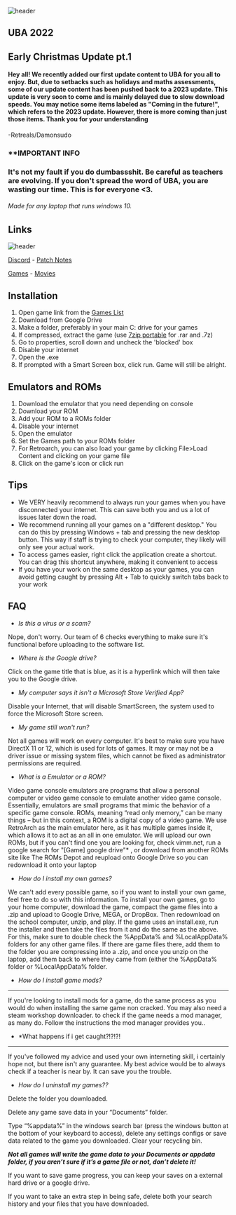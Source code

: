 ![header](https://i.imgur.com/4M7IWwP.gif)

## UBA 2022


## Early Christmas Update pt.1
#### Hey all! We recently added our first update content to UBA for you all to enjoy. But, due to  setbacks such as holidays and maths assessments, some of our update content has been pushed back to a 2023 update. This update is very soon to come and is mainly delayed due to slow download speeds. You may notice some items labeled as "Coming in the future!", which refers to the 2023 update. However, there is more coming than just those items. Thank you for your understanding

-Retreals/Damonsudo

### **IMPORTANT INFO
### **It's not my  fault if you do dumbassshit. Be careful as teachers are evolving. If you don't spread the word of UBA, you are wasting our time. This is for everyone <3.**
###### Made for any laptop that runs windows 10.

## Links
  
  ![header](https://i.imgur.com/4M7IWwP.gif)
  
[Discord](https://discord.gg/eqprnJDYJH) - [Patch Notes](https://github.com/unblocked-games-archive/UBA-2022/blob/main/Software%20list.md/Software%20List.md)

[Games]() - [Movies](https://github.com/Project-Bradnails/Bradnails/blob/main/Software/movies-list.md) 

## Installation
1. Open game link from the [Games List](https://github.com/ProjectBradnails/Bradnails1/blob/main/Software/software-list.md)
2. Download from Google Drive
3. Make a folder, preferably in your main C: drive for your games
4. If compressed, extract the game (use [7zip portable](https://drive.google.com/file/d/1by7I72v0vP8VvdlOQaE5SnwC3zSoam6z/view) for .rar and .7z)
5. Go to properties, scroll down and uncheck the 'blocked' box
6. Disable your internet
7. Open the .exe
8. If prompted with a Smart Screen box, click run. Game will still be alright.
## Emulators and ROMs
1. Download the emulator that you need depending on console
2. Download your ROM
3. Add your ROM to a ROMs folder
4. Disable your internet
5. Open the emulator
6. Set the Games path to your ROMs folder
7. For Retroarch, you can also load your game by clicking File>Load Content and clicking on your game file
8. Click on the game's icon or click run

## Tips
- We VERY heavily recommend to always run your games when you have disconnected your internet. This can save both you and us a lot of issues later down the road.
- We recommend running all your games on a "different desktop." You can do this by pressing Windows + tab and pressing the
new desktop button. This way if staff is trying to check your computer, they likely will only see your actual work.
- To access games easier, right click the application create a shortcut. You can drag this shortcut anywhere, making it convenient to access
- If you have your work on the same desktop as your games, you can avoid getting caught by pressing Alt + Tab to quickly switch tabs back to your work

## FAQ
- *Is this a virus or a scam?*

Nope, don't worry. Our team of 6 checks everything to make sure it's functional before uploading to the software list.

- *Where is the Google drive?*

Click on the game title that is blue, as it is a hyperlink which will then take you to the Google drive.

- *My computer says it isn't a Microsoft Store Verified App?*

Disable your Internet, that will disable SmartScreen, the system used to force the Microsoft Store screen.

- *My game still won't run?* 

Not all games will work on every computer. It's best to make sure you have DirectX 11 or 12, which is used for lots of games.
It may or may not be a driver issue or missing system files, which cannot be fixed as administrator permissions are
required.

- *What is a Emulator or a ROM?*

Video game console emulators are programs that allow a personal computer or video game console to emulate another video game console. Essentially, emulators are small programs that mimic the behavior of a specific game console. ROMs, meaning “read only memory,” can be many things – but in this context, a ROM is a digital copy of a video game. We use RetroArch as the main emulator here, as it has multiple games inside it, which allows it to act as an all in one emulator. We will upload our own ROMs, but if you can't find one you are looking for, check vimm.net, run a google search for "[Game] google drive"* , or download from another ROMs site like The ROMs Depot and reupload onto Google Drive so you can redownload it onto your laptop

- *How do I install my own games?*

We can't add every possible game, so if you want to install your own game, feel free to do so with this information.
To install your own games, go to your home computer, download the game, compact the game files into a .zip and upload to Google Drive, MEGA, or DropBox. Then redownload on the school computer, unzip, and play. If the game uses an install.exe, run the installer and then take the files from it and do the same as the above. For this, make sure to double check the %AppData% and %LocalAppData% folders for any other game files. If there are game files there, add them to the folder you are compressing into a .zip, and once you unzip on the laptop, add them back to where they came from (either the %AppData% folder or %LocalAppData% folder.

- *How do I install game mods?*
--------------------------------
If you're looking to install mods for a game, do the same process as you would do when installing the same game non cracked. You may also need a steam workshop downloader. to check if the game needs a mod manager, as many do. Follow the instructions the mod manager provides you..

- *What happens if i get caught?!?!?!
--------------------------------------
If you've followed my advice and used your own interneting skill, i certainly hope not, but there isn't any guarantee. My best advice would be to always check if a teacher is near by. It can save you the trouble.

- *How do I uninstall my games??*


Delete the folder you downloaded. 


Delete any game save data in your “Documents” folder.

Type “%appdata%” in the windows search bar (press the windows button at the bottom of your keyboard to access), delete any settings configs or save data related to the game you downloaded.
Clear your recycling bin. 

***Not all games will write the game data to your Documents or appdata folder, if you aren’t sure if it’s a game file or not, don’t delete it!***

If you want to save game progress, you can keep your saves on a external hard drive or a google drive.

If you want to take an extra step in being safe, delete both your search history and your files that you have downloaded.

